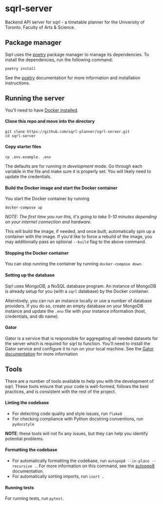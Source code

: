 # sqrl-server
 Backend API server for sqrl - a timetable planner for the University of Toronto, Faculty of Arts & Science.

## Package manager
Sqrl uses the [poetry](https://python-poetry.org/) package manager to manage its dependencies. To install the dependencies, run the following command:
```
poetry install
```
See the [poetry](https://python-poetry.org/) documentation for more information and
installation instructions.

 ## Running the server
 You'll need to have [Docker installed](https://docs.docker.com/get-docker/).

 #### Clone this repo and move into the directory
 ```shell
 git clone https://github.com/sqrl-planner/sqrl-server.git
 cd sqrl-server
 ```

 #### Copy starter files
 ```shell
 cp .env.example. .env
 ```
 The defaults are for running in *development* mode. Go through each variable in the file and make sure it is properly set. You will likely need to update the
 credentials.

 #### Build the Docker image and start the Docker container

You start the Docker container by running
```shell
docker-compose up
```
*NOTE: The first time you run this, it's going to take 5-10 minutes depending on your internet connection and hardware.*

This will build the image, if needed, and once built, automatically spin up a container with the image. If you'd like to force a rebuild of the image, you may additionally pass an optional ``--build`` flag to the above command.

#### Stopping the Docker container

You can stop running the container by running ``docker-compose down``.

#### Setting up the database

Sqrl uses MongoDB, a NoSQL database program. An instance of MongoDB is already setup for you (with a ``sqrl`` database) by the Docker container.

Alterntively, you can run an instance locally or use a number of database providers. If you do so, create an empty database on your MongoDB instance and update the ``.env`` file with your instance information (host, credentials, and db name).

#### Gator
Gator is a service that is responsible for aggregating all needed datasets for the server which is required for sqrl to function. You'll need to install the Gator service and configure it to run on your local machine. See the [Gator documentation](https://github.com/sqrl-planner/gator/blob/main/README.md) for more information

## Tools

There are a number of tools available to help you with the development of sqrl. These tools ensure that your code is well-formed, follows the best practices, and
is consistent with the rest of the project.

#### Linting the codebase
- For detecting code quality and style issues, run ``flake8``
- For checking compliance with Python docstring conventions, run ``pydocstyle``

**NOTE**: these tools will not fix any issues, but they can help you identify potential problems.

#### Formatting the codebase
- For automatically formatting the codebase, run ``autopep8 --in-place --recursive .``. For more information on this command, see the [autopep8](https://pypi.python.org/pypi/autopep8) documentation.
- For automatically sorting imports, run ``isort .``

#### Running tests
For running tests, run ``pytest``.
